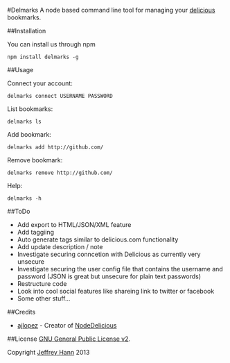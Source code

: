 #Delmarks
A node based command line tool for managing your [delicious](https://delicious.com/obihann) bookmarks.

##Installation

You can install us through npm

    npm install delmarks -g

##Usage

Connect your account:

    delmarks connect USERNAME PASSWORD

List bookmarks:

    delmarks ls

Add bookmark:

    delmarks add http://github.com/

Remove bookmark:

    delmarks remove http://github.com/

Help:

    delmarks -h

##ToDo
* Add export to HTML/JSON/XML feature
* Add taggiing
* Auto generate tags similar to delicious.com functionality
* Add update description / note
* Investigate securing conncetion with Delicious as currently very unsecure
* Investigate securing the user config file that contains the username and password (JSON is great but unsecure for plain text passwords)
* Restructure code
* Look into cool social features like shareing link to twitter or facebook
* Some other stuff...

##Credits
* [ajlopez](https://github.com/ajlopez) - Creator of [NodeDelicious](https://github.com/ajlopez/NodeDelicious)

##License
[GNU General Public License v2](http://www.gnu.org/licenses/gpl-2.0.html).

Copyright [Jeffrey Hann](http://jeffreyhann.ca/) 2013
